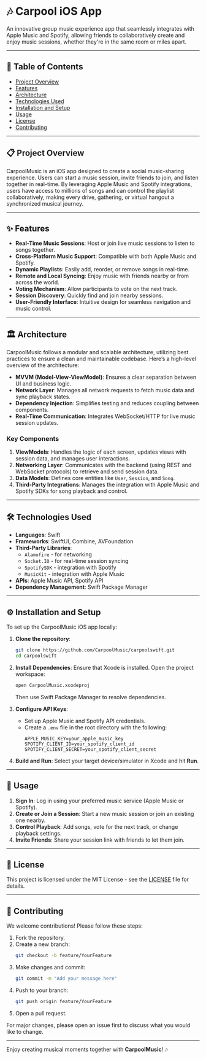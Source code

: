 
# 🎶 Carpool iOS App

An innovative group music experience app that seamlessly integrates with Apple Music and Spotify, allowing friends to collaboratively create and enjoy music sessions, whether they're in the same room or miles apart.

---

## 📖 Table of Contents
- [Project Overview](#project-overview)
- [Features](#features)
- [Architecture](#architecture)
- [Technologies Used](#technologies-used)
- [Installation and Setup](#⚙installation-and-setup)
- [Usage](#usage)
- [License](#license)
- [Contributing](#contributing)

---

## 📋 Project Overview

CarpoolMusic is an iOS app designed to create a social music-sharing experience. Users can start a music session, invite friends to join, and listen together in real-time. By leveraging Apple Music and Spotify integrations, users have access to millions of songs and can control the playlist collaboratively, making every drive, gathering, or virtual hangout a synchronized musical journey.

---

## ✨ Features

- **Real-Time Music Sessions**: Host or join live music sessions to listen to songs together.
- **Cross-Platform Music Support**: Compatible with both Apple Music and Spotify.
- **Dynamic Playlists**: Easily add, reorder, or remove songs in real-time.
- **Remote and Local Syncing**: Enjoy music with friends nearby or from across the world.
- **Voting Mechanism**: Allow participants to vote on the next track.
- **Session Discovery**: Quickly find and join nearby sessions.
- **User-Friendly Interface**: Intuitive design for seamless navigation and music control.

---

## 🏛 Architecture

CarpoolMusic follows a modular and scalable architecture, utilizing best practices to ensure a clean and maintainable codebase. Here’s a high-level overview of the architecture:

- **MVVM (Model-View-ViewModel)**: Ensures a clear separation between UI and business logic.
- **Network Layer**: Manages all network requests to fetch music data and sync playback states.
- **Dependency Injection**: Simplifies testing and reduces coupling between components.
- **Real-Time Communication**: Integrates WebSocket/HTTP for live music session updates.
  
### Key Components

1. **ViewModels**: Handles the logic of each screen, updates views with session data, and manages user interactions.
2. **Networking Layer**: Communicates with the backend (using REST and WebSocket protocols) to retrieve and send session data.
3. **Data Models**: Defines core entities like `User`, `Session`, and `Song`.
4. **Third-Party Integrations**: Manages the integration with Apple Music and Spotify SDKs for song playback and control.

---

## 🛠 Technologies Used

- **Languages**: Swift
- **Frameworks**: SwiftUI, Combine, AVFoundation
- **Third-Party Libraries**: 
  - `Alamofire` - for networking
  - `Socket.IO` - for real-time session syncing
  - `SpotifySDK` - integration with Spotify
  - `MusicKit` - integration with Apple Music
- **APIs**: Apple Music API, Spotify API
- **Dependency Management**: Swift Package Manager

---

## ⚙️ Installation and Setup

To set up the CarpoolMusic iOS app locally:

1. **Clone the repository**:
   ```bash
   git clone https://github.com/CarpoolMusic/carpoolswift.git
   cd carpoolswift
   ```

2. **Install Dependencies**:
   Ensure that Xcode is installed. Open the project workspace:
   ```bash
   open CarpoolMusic.xcodeproj
   ```
   Then use Swift Package Manager to resolve dependencies.

3. **Configure API Keys**:
   - Set up Apple Music and Spotify API credentials.
   - Create a `.env` file in the root directory with the following:
     ```plaintext
     APPLE_MUSIC_KEY=your_apple_music_key
     SPOTIFY_CLIENT_ID=your_spotify_client_id
     SPOTIFY_CLIENT_SECRET=your_spotify_client_secret
     ```

4. **Build and Run**:
   Select your target device/simulator in Xcode and hit **Run**.

---

## 🚀 Usage

1. **Sign In**: Log in using your preferred music service (Apple Music or Spotify).
2. **Create or Join a Session**: Start a new music session or join an existing one nearby.
3. **Control Playback**: Add songs, vote for the next track, or change playback settings.
4. **Invite Friends**: Share your session link with friends to let them join.

---

## 📝 License

This project is licensed under the MIT License - see the [LICENSE](LICENSE) file for details.

---

## 🤝 Contributing

We welcome contributions! Please follow these steps:

1. Fork the repository.
2. Create a new branch:
   ```bash
   git checkout -b feature/YourFeature
   ```
3. Make changes and commit:
   ```bash
   git commit -m "Add your message here"
   ```
4. Push to your branch:
   ```bash
   git push origin feature/YourFeature
   ```
5. Open a pull request.

For major changes, please open an issue first to discuss what you would like to change.

---

Enjoy creating musical moments together with **CarpoolMusic**! 🎶
